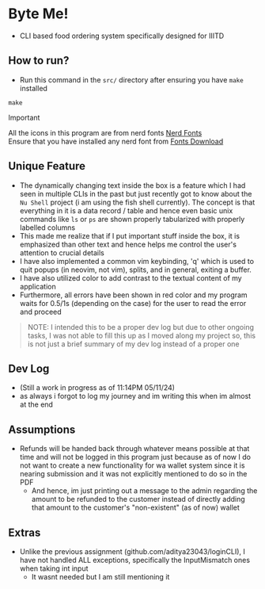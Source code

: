 # Byte Me!
- CLI based food ordering system specifically designed for IIITD

## How to run?
- Run this command in the `src/` directory after ensuring you have `make` installed
```
make
```
> [!IMPORTANT]  
> All the icons in this program are from nerd fonts [Nerd Fonts](https://nerdfonts.com)\
> Ensure that you have installed any nerd font from [Fonts Download](https://nerdfonts.com/font-downloads)

## Unique Feature
- The dynamically changing text inside the box is a feature which I had seen in multiple CLIs in the past but just recently got to know about the `Nu Shell` project (i am using the fish shell currently). The concept is that everything in it is a data record / table and hence even basic unix commands like `ls` or `ps` are shown properly tabularized with properly labelled columns
- This made me realize that if I put important stuff inside the box, it is emphasized than other text and hence helps me control the user's attention to crucial details
- I have also implemented a common vim keybinding, 'q' which is used to quit popups (in neovim, not vim), splits, and in general, exiting a buffer.
- I have also utilized color to add contrast to the textual content of my application
- Furthermore, all errors have been shown in red color and my program waits for 0.5/1s (depending on the case) for the user to read the error and proceed

> NOTE: I intended this to be a proper dev log but due to other ongoing tasks, I was not able to fill this up as I moved along my project so, this is not just a brief summary of my dev log instead of a proper one

## Dev Log
- (Still a work in progress as of 11:14PM 05/11/24)
- as always i forgot to log my journey and im writing this when im almost at the end

## Assumptions
- Refunds will be handed back through whatever means possible at that time and will not be logged in this program just because as of now I do not want to create a new functionality for wa wallet system since it is nearing submission and it was not explicitly mentioned to do so in the PDF
    - And hence, im just printing out a message to the admin regarding the amount to be refunded to the customer instead of directly adding that amount to the customer's "non-existent" (as of now) wallet

## Extras
- Unlike the previous assignment (github.com/aditya23043/loginCLI), I have not handled ALL exceptions, specifically the InputMismatch ones when taking int input
    - It wasnt needed but I am still mentioning it
